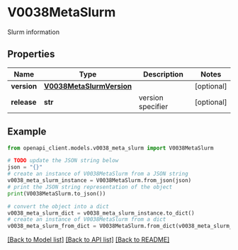 # V0038MetaSlurm

Slurm information

## Properties

Name | Type | Description | Notes
------------ | ------------- | ------------- | -------------
**version** | [**V0038MetaSlurmVersion**](V0038MetaSlurmVersion.md) |  | [optional] 
**release** | **str** | version specifier | [optional] 

## Example

```python
from openapi_client.models.v0038_meta_slurm import V0038MetaSlurm

# TODO update the JSON string below
json = "{}"
# create an instance of V0038MetaSlurm from a JSON string
v0038_meta_slurm_instance = V0038MetaSlurm.from_json(json)
# print the JSON string representation of the object
print(V0038MetaSlurm.to_json())

# convert the object into a dict
v0038_meta_slurm_dict = v0038_meta_slurm_instance.to_dict()
# create an instance of V0038MetaSlurm from a dict
v0038_meta_slurm_from_dict = V0038MetaSlurm.from_dict(v0038_meta_slurm_dict)
```
[[Back to Model list]](../README.md#documentation-for-models) [[Back to API list]](../README.md#documentation-for-api-endpoints) [[Back to README]](../README.md)


